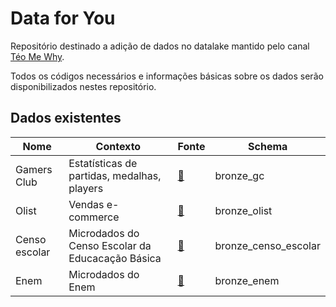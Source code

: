 # Data for You

Repositório destinado a adição de dados no datalake mantido pelo canal [Téo Me Why](https://www.twitch.tv/teomewhy).

Todos os códigos necessários e informações básicas sobre os dados serão disponibilizados nestes repositório.

## Dados existentes

|Nome|Contexto|Fonte|Schema|
|---|---|---|---|
|Gamers Club|Estatísticas de partidas, medalhas, players|[:link:](https://www.kaggle.com/datasets/gamersclub/brazilian-csgo-plataform-dataset-by-gamers-club)|bronze_gc|
|Olist|Vendas e-commerce|[:link:](https://www.kaggle.com/datasets/gamersclub/brazilian-csgo-plataform-dataset-by-gamers-club)|bronze_olist|
|Censo escolar|Microdados do Censo Escolar da Educacação Básica|[:link:](https://www.gov.br/inep/pt-br/acesso-a-informacao/dados-abertos/microdados/censo-escolar)|bronze_censo_escolar|
|Enem|Microdados do Enem|[:link:](https://www.gov.br/inep/pt-br/acesso-a-informacao/dados-abertos/microdados/enem)|bronze_enem|
